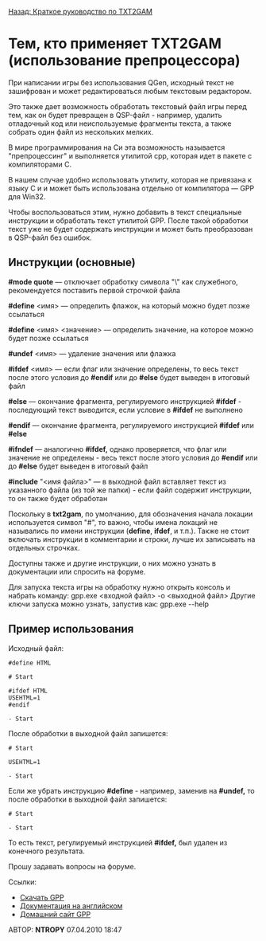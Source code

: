 [Назад: Краткое руководство по TXT2GAM](../../txt2gam.md)

# Тем, кто применяет TXT2GAM (использование препроцессора)

При написании игры без использования QGen, исходный текст не зашифрован и может редактироваться любым текстовым редактором.

Это также дает возможность обработать текстовый файл игры перед тем, как он будет превращен в QSP-файл - например, удалить отладочный код или неиспользуемые фрагменты текста, а также собрать один файл из нескольких мелких.

В мире программирования на Си эта возможность называется "препроцессинг" и выполняется утилитой cpp, которая идет в пакете с компиляторами C.

В нашем случае удобно использовать утилиту, которая не привязана к языку С и и может быть использована отдельно от компилятора — GPP для Win32.

Чтобы воспользоваться этим, нужно добавить в текст специальные инструкции и обработать текст утилитой GPP. После такой обработки текст уже не будет содержать инструкции и может быть преобразован в QSP-файл без ошибок.

## Инструкции (основные)

**#mode quote** — отключает обработку символа "\\" как служебного, рекомендуется поставить первой строчкой файла

**#define** \<имя\> — определить флажок, на который можно будет позже ссылаться

**#define** \<имя\> \<значение\> — определить значение, на которое можно будет позже ссылаться

**#undef** \<имя\> — удаление значения или флажка

**#ifdef** \<имя\> — если флаг или значение определены, то весь текст после этого условия до **#endif** или до **#else** будет выведен в итоговый файл

**#else** — окончание фрагмента, регулируемого инструкцией **#ifdef** - последующий текст выводится, если условие в **#ifdef** не выполнено

**#endif** — окончание фрагмента, регулируемого инструкцией **#ifdef** или **#else**

**#ifndef** — аналогично **#ifdef,** однако проверяется, что флаг или значение не определены - весь текст после этого условия до **#endif** или до **#else** будет выведен в итоговый файл

**#include** "\<имя файла\>" — в выходной файл вставляет текст из указанного файла (из той же папки) - если файл содержит инструкции, то он также будет обработан

Поскольку в **txt2gam**, по умолчанию, для обозначения начала локации используется символ "#", то важно, чтобы имена локаций не назывались по имени инструкции (**define**, **ifdef**, и т.п.). Также не стоит включать инструкции в комментарии и строки, лучше их записывать на отдельных строчках.

Доступны также и другие инструкции, о них можно узнать в документации или спросить на форуме.

Для запуска текста игры на обработку нужно открыть консоль и набрать команду: gpp.exe \<входной файл\> -o \<выходной файл\> Другие ключи запуска можно узнать, запустив как: gpp.exe \--help

## Пример использования

Исходный файл:

``` qsp
#define HTML

# Start

#ifdef HTML
USEHTML=1
#endif

- Start
```

После обработки в выходной файл запишется:

``` qsp
# Start

USEHTML=1

- Start
```

Если же убрать инструкцию **#define** - например, заменив на **#undef,** то после обработки в выходной файл запишется:

``` qsp
# Start

- Start
```

То есть текст, регулируемый инструкцией **#ifdef,** был удален из конечного результата.

Прошу задавать вопросы на форуме.

Ссылки:

* [Скачать GPP](http://yumbrik.ru/gpp-2.24.o1.win32.zip)
* [Документация на английском](http://files.nothingisreal.com/software/gpp/gpp.html)
* [Домашний сайт GPP](http://en.nothingisreal.com/wiki/GPP)

АВТОР: **NTROPY** 07.04.2010 18:47
